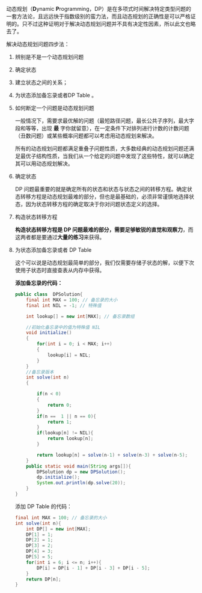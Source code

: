 动态规划（**D**ynamic **P**rogramming，DP）是在多项式时间解决特定类型问题的一套方法论，且远远快于指数级别的蛮力法，而且动态规划的正确性是可以严格证明的。只不过这种证明对于解决动态规划问题并不具有决定性因素，所以此文也略去了。

解决动态规划问题四步法：

1. 辨别是不是一个动态规划问题
2. 确定状态
3. 建立状态之间的关系；
4. 为状态添加备忘录或者DP Table 。



1. 如何断定一个问题是动态规划问题

   一般情况下，需要求最优解的问题（最短路径问题，最长公共子序列，最大字段和等等，出现 **最** 字你就留意），在一定条件下对排列进行计数的计数问题（丑数问题）或某些概率问题都可以考虑用动态规划来解决。

   所有的动态规划问题都满足重叠子问题性质，大多数经典的动态规划问题还满足最优子结构性质，当我们从一个给定的问题中发现了这些特性，就可以确定其可以用动态规划解决。

2. 确定状态

   DP 问题最重要的就是确定所有的状态和状态与状态之间的转移方程。确定状态转移方程是动态规划最难的部分，但也是最基础的，必须非常谨慎地选择状态，因为状态转移方程的确定取决于你对问题状态定义的选择。

3. 构造状态转移方程

   **构造状态转移方程是 DP 问题最难的部分，需要足够敏锐的直觉和观察力**，而这两者都是要通过**大量的练习**来获得。

4. 为状态添加备忘录或者 DP Table

   这个可以说是动态规划最简单的部分，我们仅需要存储子状态的解，以便下次使用子状态时直接查表从内存中获得。

   **添加备忘录的代码：**

   ```java
   public class  DPSolution{
       final int MAX = 100; // 备忘录的大小
       final int NIL = -1; // 特殊值
   
       int lookup[] = new int[MAX]; // 备忘录数组
   
       //初始化备忘录中的值为特殊值 NIL
       void initialize()
       {
           for(int i = 0; i < MAX; i++)
           {
               lookup[i] = NIL;
           }
       }
       //备忘录版本
       int solve(int n)
       {
   
           if(n < 0)
           {
               return 0;
           }
           if(n ==  1 || n == 0){
               return 1;
           }
           if(lookup[n] != NIL){
               return lookup[n];
           }
   
           return lookup[n] = solve(n-1) + solve(n-3) + solve(n-5);
       }
       public static void main(String args[]){
           DPSolution dp = new DPSolution();
           dp.initialize();
           System.out.println(dp.solve(20));
       }
   }
   ```

   添加 DP Table 的代码：

   ```java
   final int MAX = 100; // 备忘录的大小
   int solve(int n){
       int DP[] = new int[MAX];
       DP[1] = 1;
       DP[2] = 1;
       DP[3] = 2;
       DP[4] = 3;
       DP[5] = 5;
       for(int i = 6; i <= n; i++){
           DP[i] = DP[i - 1] + DP[i - 3] + DP[i - 5];
       }
       return DP[n];
   } 
   ```

   